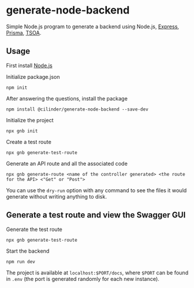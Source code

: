 # generate-node-backend
Simple Node.js program to generate a backend using Node.js, [Express](https://expressjs.com/), [Prisma](https://www.prisma.io/), [TSOA](https://tsoa-community.github.io/docs/).

## Usage

First install [Node.js](https://nodejs.org/en/)

Initialize package.json
```
npm init
```
After answering the questions, install the package

```
npm install @cilinder/generate-node-backend --save-dev
```

Initialize the project

```
npx gnb init
```

Create a test route

```
npx gnb generate-test-route
```

Generate an API route and all the associated code

```
npx gnb generate-route <name of the controller generated> <the route for the API> <"Get" or "Post">
```

You can use the `dry-run` option with any command to see the files it would generate without writing anything to disk.

## Generate a test route and view the Swagger GUI


Generate the test route
```
npx gnb generate-test-route
```

Start the backend

```
npm run dev
```

The project is available at `localhost:$PORT/docs`, where `$PORT` can be found in `.env` (the port is generated randomly for each new instance).